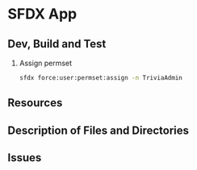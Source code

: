 # SFDX  App

## Dev, Build and Test

1. Assign permset

    ```sh
    sfdx force:user:permset:assign -n TriviaAdmin
    ```


## Resources


## Description of Files and Directories


## Issues


